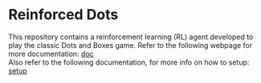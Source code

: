 # Reinforced Dots

This repository contains a reinforcement learning (RL) agent developed to play the classic Dots and Boxes game.
Refer to the following webpage for more documentation: [doc](http://ibrahimElk.github.io/projects/2024/05/14/dotsAndBoxes.html)  
Also refer to the following documentation, for more info on how to setup: [setup](https://github.com/IbrahimElk/ReinforcedDots/blob/main/full-dots-and-boxes/README.md)
